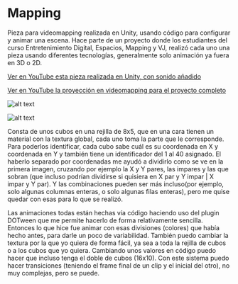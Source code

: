 # Mapping

Pieza para videomapping realizada en Unity, usando código para configurar y animar una escena. Hace parte de un proyecto donde los estudiantes del curso Entretenimiento Digital, Espacios, Mapping y VJ, realizó cada uno una pieza usando diferentes tecnologías, generalmente solo animación ya fuera en 3D o 2D.

[Ver en YouTube esta pieza realizada en Unity, con sonido añadido](https://youtu.be/gxjTIS4JW4c)

[Ver en YouTube la proyección en videomapping para el proyecto completo](https://www.youtube.com/watch?v=YUdvcDrJ7rc)

![alt text](https://lh5.googleusercontent.com/O1sJpYpmpTTf0r8gml_iuTQRhCFoKSi4l5AIAQzoarvvuIOVZt6cOBB1jhogrWvnumGSezLZN8MSgUeo5HrLODdrVX8KaZVegbPr=w1919-h921)

![alt text](https://lh4.googleusercontent.com/lm1JyXOUGEjX6drYepLfS4BWnfsRW8ajDPh-zOpcxoo67UZ8BCgRJ4lPfheB63VOujESt3tSLVnA1DO4GdW-mF6dOmOTDABquwm7=w1919-h921)

Consta de unos cubos en una rejilla de 8x5, que en una cara tienen un material con la textura global, cada uno toma la parte que le corresponde. Para poderlos identificar, cada cubo sabe cuál es su coordenada en X y coordenada en Y y también tiene un identificador del 1 al 40 asignado. El haberlo separado por coordenadas me ayudó a dividirlo como se ve en la primera imagen, cruzando por ejemplo la X y Y pares, las impares y las que sobran (que incluso podrían dividirse si quisiera en X par y Y impar | X impar y Y par). Y las combinaciones pueden ser más incluso(por ejemplo, solo algunas columnas enteras, o solo algunas filas enteras), pero me quise quedar con esas para lo que se realizó.

Las animaciones todas están hechas vía código haciendo uso del plugin DOTween que me permite hacerlo de forma relativamente sencilla. Entonces lo que hice fue animar con esas divisiones (colores) que había hecho antes, para darle un poco de variabilidad. También puedo cambiar la textura por la que yo quiera de forma fácil, ya sea a toda la rejilla de cubos o a los cubos que yo quiera. Cambiando unos valores en código puedo hacer que incluso tenga el doble de cubos (16x10). Con este sistema puedo hacer transiciones (teniendo el frame final de un clip y el inicial del otro), no muy complejas, pero se puede.



